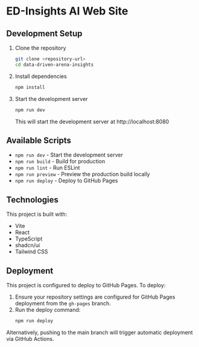 # ED-Insights AI Web Site

## Development Setup

1. Clone the repository
   ```sh
   git clone <repository-url>
   cd data-driven-arena-insights
   ```

2. Install dependencies
   ```sh
   npm install
   ```

3. Start the development server
   ```sh
   npm run dev
   ```
   This will start the development server at http://localhost:8080

## Available Scripts

- `npm run dev` - Start the development server
- `npm run build` - Build for production
- `npm run lint` - Run ESLint
- `npm run preview` - Preview the production build locally
- `npm run deploy` - Deploy to GitHub Pages

## Technologies

This project is built with:

- Vite
- React
- TypeScript
- shadcn/ui
- Tailwind CSS

## Deployment

This project is configured to deploy to GitHub Pages. To deploy:

1. Ensure your repository settings are configured for GitHub Pages deployment from the `gh-pages` branch.
2. Run the deploy command:
   ```sh
   npm run deploy
   ```

Alternatively, pushing to the main branch will trigger automatic deployment via GitHub Actions.